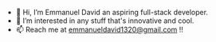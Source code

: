 - 👋 Hi, I’m Emmanuel David an aspiring full-stack developer.
- 👀 I’m interested in any stuff that's innovative and cool.
- 📫 Reach me at emmanueldavid1320@gmail.com !!

<!---
Emman1320/Emman1320 is a ✨ special ✨ repository because its `README.md` (this file) appears on your GitHub profile.
You can click the Preview link to take a look at your changes.
--->
